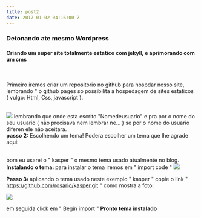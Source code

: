 ```yaml
---
title: post2
date: 2017-01-02 04:16:00 Z
---
```


<h3> Detonando ate mesmo Wordpress </h3>
<h4>Criando um super site totalmente estatico com jekyll, e aprimorando com um cms </h4>
<br>
<p>Primeiro iremos criar um repositorio no github para hospdar nosso site, lembrando " o github pages so possibilita a hospedagem de sites estaticos ( vulgo: Html, Css, javascript ).</p>
<br>
<img src="/uploads/git.png">
lembrando que onde esta escrito "Nomedeusuario" e pra por o nome do seu usuario ( não precisava nem lembrar ne... )
se por o nome do usuario diferen ele não aceitara.
<br>
<b>passo 2:</b> Escolhendo um tema!
Podera escolher um tema que lhe agrade aqui:

[](http://jekyll.tips/templates/)

<br>
bom eu usarei o " kasper " o mesmo tema usado atualmente no blog.
<b>Instalando o tema: </b>
para instalar o tema iremos em " import code "
<img src="/uploads/git2.png">

<b>Passo 3: </b>
aplicando o tema usado neste exemplo " kasper "
copie o link " https://github.com/rosario/kasper.git "
como mostra a foto:

<img src="/uploads/git3.png">

em seguida click em " Begin import "
<b>Pronto tema instalado </b>




